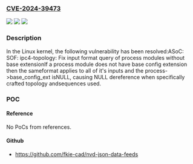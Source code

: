 ### [CVE-2024-39473](https://cve.mitre.org/cgi-bin/cvename.cgi?name=CVE-2024-39473)
![](https://img.shields.io/static/v1?label=Product&message=Linux&color=blue)
![](https://img.shields.io/static/v1?label=Version&message=648fea128476%3C%20e3ae00ee238b%20&color=brighgreen)
![](https://img.shields.io/static/v1?label=Vulnerability&message=n%2Fa&color=brighgreen)

### Description

In the Linux kernel, the following vulnerability has been resolved:ASoC: SOF: ipc4-topology: Fix input format query of process modules without base extensionIf a process module does not have base config extension then the sameformat applies to all of it's inputs and the process->base_config_ext isNULL, causing NULL dereference when specifically crafted topology andsequences used.

### POC

#### Reference
No PoCs from references.

#### Github
- https://github.com/fkie-cad/nvd-json-data-feeds

